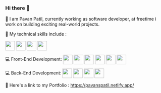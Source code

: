 ### Hi there 👋

📌 I am Pavan Patil, currently working as software developer, at freetime i work on building exciting real-world projects.

📌 My technical skills include :

<img align="center" height="30" src="https://img.icons8.com/color/144/000000/javascript.png"/> <img align="center" height="30" src="https://img.icons8.com/ultraviolet/480/000000/react.png"/> <img align="center" height="30" src="https://img.icons8.com/color/48/000000/typescript.png"/> <img align="center" height="30" src="https://user-images.githubusercontent.com/69760792/121766706-a67ec180-cb71-11eb-923d-69fc323bafa4.png"/>

💻 Front-End Development: <img align="center" height="30" src="https://img.icons8.com/color/144/000000/html-5.png"/> <img align="center" height="30" src="https://img.icons8.com/color/144/000000/css3.png"/> <img align="center" height="30" src="https://img.icons8.com/color/144/000000/javascript.png"/> <img align="center" height="30" src="https://img.icons8.com/ultraviolet/480/000000/react.png"/> <img align="center" height="30" src="https://img.icons8.com/color/48/000000/typescript.png"/> <img align="center" height="30" src="https://img.icons8.com/color/48/000000/redux.png"/>   

💻 Back-End Development: <img align="center" height="30" src="https://user-images.githubusercontent.com/69760792/121766706-a67ec180-cb71-11eb-923d-69fc323bafa4.png"/> <img align="center" height="30" src="https://img.icons8.com/color/48/000000/mongodb.png"/> <img align="center" height="30" src="https://img.icons8.com/color/48/000000/java-web-token.png"/> <img align="center" height="30" src="https://www.google.com/url?sa=i&url=https%3A%2F%2Fengineering.fb.com%2F2016%2F05%2F27%2Fproduction-engineering%2Fpython-in-production-engineering%2F&psig=AOvVaw2ziHq0yIASqIcGUKkC4XGY&ust=1626703541726000&source=images&cd=vfe&ved=0CAsQjRxqFwoTCIjX9onl7PECFQAAAAAdAAAAABAD"/>

📌 Here's a link to my Portfolio : https://pavanspatil.netlify.app/

   

